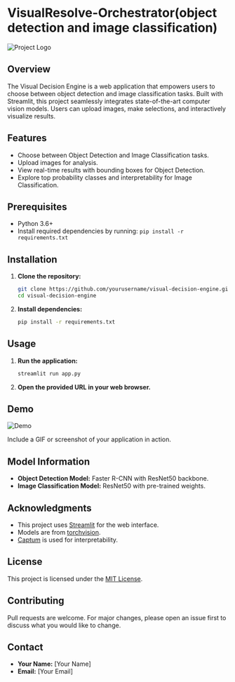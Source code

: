# VisualResolve-Orchestrator(object detection and image classification)

![Project Logo](link_to_your_logo_image)

## Overview

The Visual Decision Engine is a web application that empowers users to choose between object detection and image classification tasks. Built with Streamlit, this project seamlessly integrates state-of-the-art computer vision models. Users can upload images, make selections, and interactively visualize results.

## Features

- Choose between Object Detection and Image Classification tasks.
- Upload images for analysis.
- View real-time results with bounding boxes for Object Detection.
- Explore top probability classes and interpretability for Image Classification.

## Prerequisites

- Python 3.6+
- Install required dependencies by running: `pip install -r requirements.txt`

## Installation

1. **Clone the repository:**

    ```bash
    git clone https://github.com/yourusername/visual-decision-engine.git
    cd visual-decision-engine
    ```

2. **Install dependencies:**

    ```bash
    pip install -r requirements.txt
    ```

## Usage

1. **Run the application:**

    ```bash
    streamlit run app.py
    ```

2. **Open the provided URL in your web browser.**

## Demo

![Demo](![image](https://github.com/Shyamsurya-99/VisualResolve-Orchestrator/assets/110275462/23d6cdc4-21af-436e-b72f-4823e7e8fef2)
)

Include a GIF or screenshot of your application in action.

## Model Information

- **Object Detection Model:** Faster R-CNN with ResNet50 backbone.
- **Image Classification Model:** ResNet50 with pre-trained weights.

## Acknowledgments

- This project uses [Streamlit](https://streamlit.io/) for the web interface.
- Models are from [torchvision](https://pytorch.org/vision/stable/index.html).
- [Captum](https://captum.ai/) is used for interpretability.

## License

This project is licensed under the [MIT License](LICENSE).

## Contributing

Pull requests are welcome. For major changes, please open an issue first to discuss what you would like to change.

## Contact

- **Your Name:** [Your Name]
- **Email:** [Your Email]
